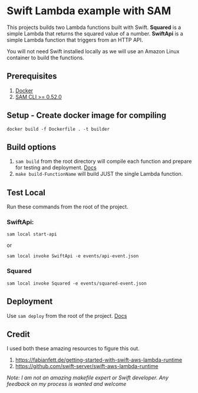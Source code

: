 <!-- Copyright 2020 Amazon.com, Inc. or its affiliates. All Rights Reserved.
SPDX-License-Identifier: MIT-0
//
Permission is hereby granted, free of charge, to any person obtaining a copy of this
software and associated documentation files (the "Software"), to deal in the Software
without restriction, including without limitation the rights to use, copy, modify,
merge, publish, distribute, sublicense, and/or sell copies of the Software, and to
permit persons to whom the Software is furnished to do so.
//
THE SOFTWARE IS PROVIDED "AS IS", WITHOUT WARRANTY OF ANY KIND, EXPRESS OR IMPLIED,
INCLUDING BUT NOT LIMITED TO THE WARRANTIES OF MERCHANTABILITY, FITNESS FOR A
PARTICULAR PURPOSE AND NONINFRINGEMENT. IN NO EVENT SHALL THE AUTHORS OR COPYRIGHT
HOLDERS BE LIABLE FOR ANY CLAIM, DAMAGES OR OTHER LIABILITY, WHETHER IN AN ACTION
OF CONTRACT, TORT OR OTHERWISE, ARISING FROM, OUT OF OR IN CONNECTION WITH THE
SOFTWARE OR THE USE OR OTHER DEALINGS IN THE SOFTWARE. -->

# Swift Lambda example with SAM
This projects builds two Lambda functions built with Swift. **Squared** is a simple Lambda that returns the squared value of a number. **SwiftApi** is a simple Lambda function that triggers from an HTTP API.

You will not need Swift installed locally as we will use an Amazon Linux container to build the functions.

## Prerequisites
1. [Docker](https://docker.com)
1. [SAM CLI >= 0.52.0](https://docs.aws.amazon.com/serverless-application-model/latest/developerguide/serverless-sam-cli-install.html)

## Setup - Create docker image for compiling
```
docker build -f Dockerfile . -t builder
```

## Build options

1. `sam build` from the root directory will compile each function and prepare for testing and deployment. [Docs](https://docs.aws.amazon.com/serverless-application-model/latest/developerguide/sam-cli-command-reference-sam-build.html)
1. `make build-FunctionName` will build JUST the single Lambda function. 

## Test Local
Run these commands from the root of the project.

### SwiftApi:
```
sam local start-api
```
or
```
sam local invoke SwiftApi -e events/api-event.json
```

### Squared
```
sam local invoke Squared -e events/squared-event.json
```

## Deployment
Use `sam deploy` from the root of the project. [Docs](https://docs.aws.amazon.com/serverless-application-model/latest/developerguide/sam-cli-command-reference-sam-deploy.html)

## Credit
I used both these amazing resources to figure this out.
1. https://fabianfett.de/getting-started-with-swift-aws-lambda-runtime
1. https://github.com/swift-server/swift-aws-lambda-runtime

*Note: I am not an amazing makefile expert or Swift developer. Any feedback on my process is wanted and welcome*
